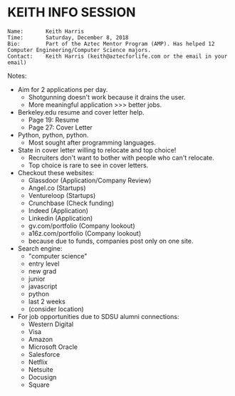 # KEITH INFO SESSION

```
Name:       Keith Harris
Time:       Saturday, December 8, 2018
Bio:        Part of the Aztec Mentor Program (AMP). Has helped 12 Computer Engineering/Computer Science majors.
Contact:    Keith Harris (keith@aztecforlife.com or the email in your email)
```

Notes:

- Aim for 2 applications per day.
  - Shotgunning doesn't work because it drains the user.
  - More meaningful application >>> better jobs.
- Berkeley.edu resume and cover letter help.
  - Page 19: Resume
  - Page 27: Cover Letter
- Python, python, python.
  - Most sought after programming languages.
- State in cover letter willing to relocate and top choice!
  - Recruiters don't want to bother with people who can't relocate.
  - Top choice is rare to see in cover letters.
- Checkout these websites:
  - Glassdoor (Application/Company Review)
  - Angel.co (Startups)
  - Ventureloop (Startups)
  - Crunchbase (Check funding)
  - Indeed (Application)
  - Linkedin (Application)
  - gv.com/portfolio (Company lookout)
  - a16z.com/portfolio (Company lookout)
  - because due to funds, companies post only on one site.
- Search engine:
  - "computer science"
  - entry level
  - new grad
  - junior
  - javascript
  - python
  - last 2 weeks
  - (consider location)
- For job opportunities due to SDSU alumni connections:
  - Western Digital
  - Visa
  - Amazon
  - Microsoft Oracle
  - Salesforce
  - Netflix
  - Netsuite
  - Docusign
  - Square

